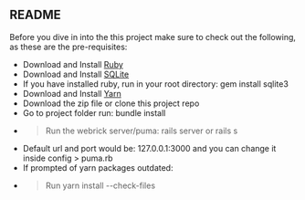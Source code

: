 ## README

Before you dive in into the this project make sure to check out the following, as these are the pre-requisites:

- Download and Install [Ruby](https://www.ruby-lang.org/en/downloads/)
- Download and Install [SQLite](https://www.sqlite.org/download.html)
- If you have installed ruby, run in your root directory: gem install sqlite3
- Download and Install [Yarn](https://yarnpkg.com/lang/en/docs/install/)
- Download the zip file or clone this project repo
- Go to project folder run: bundle install
- > Run the webrick server/puma: rails server or rails s
- Default url and port would be: 127.0.0.1:3000 and you can change it inside config > puma.rb
- If prompted of yarn packages outdated:
- > Run yarn install --check-files
